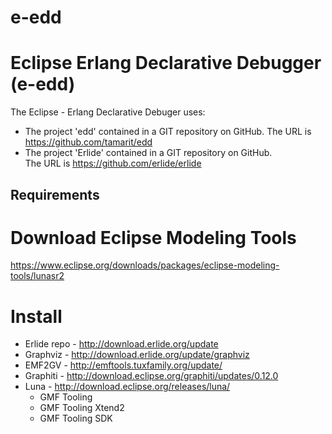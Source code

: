 # e-edd
Eclipse Erlang Declarative Debugger (e-edd)
===========================================
The Eclipse - Erlang Declarative Debuger uses:
* The project 'edd' contained in a GIT repository on GitHub. 
 The URL is https://github.com/tamarit/edd
* The project 'Erlide' contained in a GIT repository on GitHub.  
 The URL is https://github.com/erlide/erlide
 
Requirements
----------------
Download Eclipse Modeling Tools
=========================================================================
https://www.eclipse.org/downloads/packages/eclipse-modeling-tools/lunasr2

Install
=========================================================================
- Erlide repo - http://download.erlide.org/update
- Graphviz - http://download.erlide.org/update/graphviz
- EMF2GV - http://emftools.tuxfamily.org/update/
- Graphiti - http://download.eclipse.org/graphiti/updates/0.12.0
- Luna -  http://download.eclipse.org/releases/luna/
	* GMF Tooling
	* GMF Tooling Xtend2
	* GMF Tooling SDK
 

